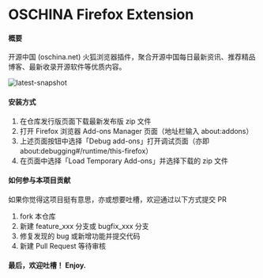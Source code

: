 # OSCHINA Firefox Extension

#### 概要
开源中国 (oschina.net) 火狐浏览器插件，聚合开源中国每日最新资讯、推荐精品博客、最新收录开源软件等优质内容。

![latest-snapshot](https://oscimg.oschina.net/oscnet/up-1add16323d59cc54b31fdd41e41d5fe2326.JPEG)

#### 安装方式
1. 在仓库发行版页面下载最新发布版 zip 文件
2. 打开 Firefox 浏览器 Add-ons Manager 页面（地址栏输入 about:addons）
3. 上述页面按钮中选择「Debug add-ons」打开调试页面（亦即 about:debugging#/runtime/this-firefox）
4. 在页面中选择「Load Temporary Add-ons」并选择下载的 zip 文件

#### 如何参与本项目贡献
如果你觉得这项目挺有意思，亦或想要吐槽，欢迎通过以下方式提交 PR

1.  fork 本仓库
2.  新建 feature_xxx 分支或 bugfix_xxx 分支
3.  修复发现的 bug 或新增功能并提交代码
4.  新建 Pull Request 等待审核

#### 最后，欢迎吐槽！ Enjoy. 
